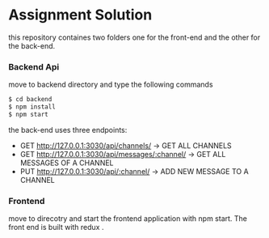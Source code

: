 # Assignment Solution
this repository containes two folders one for the front-end and the other for the back-end.
### Backend Api
move to backend directory and type the following commands
```sh
$ cd backend
$ npm install
$ npm start
```
the back-end uses three endpoints:

 - GET http://127.0.0.1:3030/api/channels/ -> GET ALL CHANNELS
 - GET http://127.0.0.1:3030/api/messages/:channel/ -> GET ALL MESSAGES OF A CHANNEL
 - PUT http://127.0.0.1:3030/api/:channel/ -> ADD NEW MESSAGE TO A CHANNEL

### Frontend
move to direcotry and start the frontend application with npm start. The front end is built with redux .